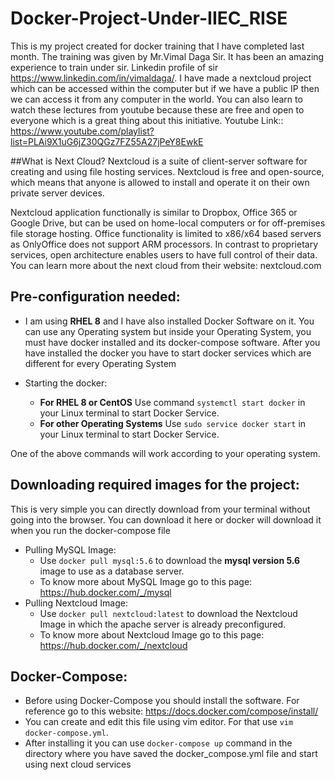# Docker-Project-Under-IIEC_RISE
This is my project created for docker training that I have completed last month. The training was given by Mr.Vimal Daga Sir. It has been an amazing experience to train under sir. Linkedin profile of sir https://www.linkedin.com/in/vimaldaga/. I have made a nextcloud project which can be accessed within the computer but if we have a public IP then we can access it from any computer in the world.
You can also learn to watch these lectures from youtube because these are free and open to everyone which is a great thing about this initiative. Youtube Link:: https://www.youtube.com/playlist?list=PLAi9X1uG6jZ30QGz7FZ55A27jPeY8EwkE

##What is Next Cloud?
Nextcloud is a suite of client-server software for creating and using file hosting services. Nextcloud is free and open-source, which means that anyone is allowed to install and operate it on their own private server devices.

Nextcloud application functionally is similar to Dropbox, Office 365 or Google Drive, but can be used on home-local computers or for off-premises file storage hosting. Office functionality is limited to x86/x64 based servers as OnlyOffice does not support ARM processors. In contrast to proprietary services, open architecture enables users to have full control of their data. You can learn more about the next cloud from their website: nextcloud.com

## Pre-configuration needed:
* I am using **RHEL 8** and  I have also installed Docker Software on it. You can use any Operating system but inside your Operating System, you must have docker installed and its docker-compose software.
After you have installed the docker you have to start docker services which are different for every Operating System

* Starting the docker:
  * **For RHEL 8 or CentOS** Use command `systemctl start docker` in your Linux terminal to start Docker Service.
  * **For other Operating Systems** Use `sudo service docker start` in your Linux terminal to start Docker Service.

One of the above commands will work according to your operating system.
  
## Downloading required images for the project:
This is very simple you can directly download from your terminal without going into the browser. You can download it here or docker will download it when you run the docker-compose file

* Pulling MySQL Image:
  * Use `docker pull mysql:5.6` to download the **mysql version 5.6** image to use as a database server.
  * To know more about MySQL Image go to this page: https://hub.docker.com/_/mysql
* Pulling Nextcloud Image:
  * Use `docker pull nextcloud:latest` to download the Nextcloud Image in which the apache server is already preconfigured.
  * To know more about Nextcloud Image go to this page: https://hub.docker.com/_/nextcloud
  
## Docker-Compose:
  * Before using Docker-Compose you should install the software. For reference go to this website: https://docs.docker.com/compose/install/
  * You can create and edit this file using vim editor. For that use `vim docker-compose.yml`.
  * After installing it you can use `docker-compose up` command in the directory where you have saved the docker_compose.yml file and start using next cloud services 
